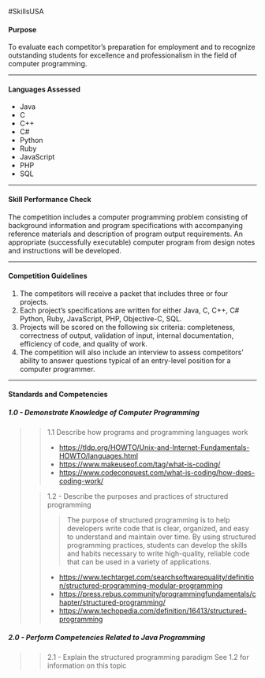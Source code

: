 #SkillsUSA
#### Purpose
To evaluate each competitor’s preparation for employment and to recognize outstanding students for excellence and professionalism in the field of computer programming.

---

#### Languages Assessed
- Java
- C
- C++
- C#
- Python
- Ruby
- JavaScript
- PHP
- SQL

---

#### Skill Performance Check
The competition includes a computer programming problem consisting of background information and program specifications with accompanying reference materials and description of program output requirements. An appropriate (successfully executable) computer program from design notes and instructions will be developed.

---

#### Competition Guidelines
1. The competitors will receive a packet that includes three or four projects. 
2. Each project’s specifications are written for either Java, C, C++, C# Python, Ruby, JavaScript, PHP, Objective-C, SQL. 
3. Projects will be scored on the following six criteria: completeness, correctness of output, validation of input, internal documentation, efficiency of code, and quality of work. 
4. The competition will also include an interview to assess competitors’ ability to answer questions typical of an entry-level position for a computer programmer.

---

#### Standards and Competencies
##### **1.0 - Demonstrate Knowledge of Computer Programming**
>> 1.1 Describe how programs and programming languages work
>> - https://tldp.org/HOWTO/Unix-and-Internet-Fundamentals-HOWTO/languages.html
>> - https://www.makeuseof.com/tag/what-is-coding/
>> - https://www.codeconquest.com/what-is-coding/how-does-coding-work/
>
>> 1.2 - Describe the purposes and practices of structured programming
>>> The purpose of structured programming is to help developers write code that is clear, organized, and easy to understand and maintain over time. By using structured programming practices, students can develop the skills and habits necessary to write high-quality, reliable code that can be used in a variety of applications.
>> - https://www.techtarget.com/searchsoftwarequality/definition/structured-programming-modular-programming
>> - https://press.rebus.community/programmingfundamentals/chapter/structured-programming/
>> - https://www.techopedia.com/definition/16413/structured-programming

##### **2.0 -  Perform Competencies Related to Java Programming**
>>2.1 - Explain the structured programming paradigm
>>See 1.2 for information on this topic 

